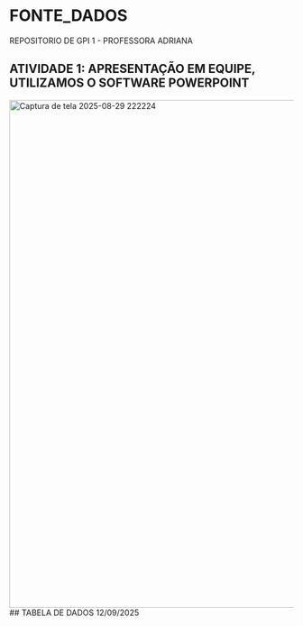 # FONTE_DADOS
REPOSITORIO DE GPI 1 - PROFESSORA ADRIANA
## ATIVIDADE 1: APRESENTAÇÃO EM EQUIPE, UTILIZAMOS O SOFTWARE POWERPOINT
<img width="1676" height="902" alt="Captura de tela 2025-08-29 222224" src="https://github.com/user-attachments/assets/886848ab-381c-4941-afa1-5a183ea9202e" />
## TABELA DE DADOS 12/09/2025
